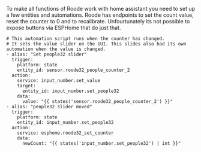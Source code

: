 To make all functions of Roode work with home assistant you need to set up a few entities and automations. 
Roode has endpoints to set the count value, reset the counter to 0 and to recalibrate. Unfourtunately its not possible to expose buttons via ESPHome that do just that.

```
# This automation script runs when the counter has changed.
# It sets the value slider on the GUI. This slides also had its own automation when the value is changed.
- alias: "Set people32 slider"
  trigger:
    platform: state
    entity_id: sensor.roode32_people_counter_2
  action:
    service: input_number.set_value
    target:
      entity_id: input_number.set_people32
    data:
      value: "{{ states('sensor.roode32_people_counter_2') }}"
- alias: "people32 slider moved"
  trigger:
    platform: state
    entity_id: input_number.set_people32
  action:
    service: esphome.roode32_set_counter
    data:
      newCount: "{{ states('input_number.set_people32') | int }}"
```